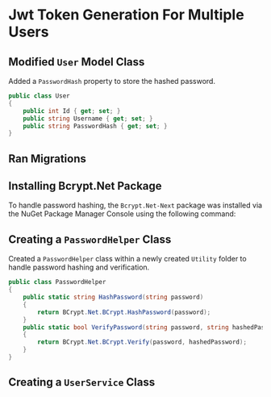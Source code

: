 # Jwt Token Generation For Multiple Users

## Modified `User` Model Class
Added a `PasswordHash` property to store the hashed password.
```C#
public class User
{
    public int Id { get; set; }
    public string Username { get; set; } 
    public string PasswordHash { get; set; } 
}
```

## Ran Migrations

## Installing Bcrypt.Net Package
To handle password hashing, the `Bcrypt.Net-Next` package was installed via the NuGet Package Manager Console using the following command:

## Creating a `PasswordHelper` Class
Created a `PasswordHelper` class within a newly created `Utility` folder to handle password hashing and verification.
```C#
public class PasswordHelper
{
    public static string HashPassword(string password)
    {
        return BCrypt.Net.BCrypt.HashPassword(password);
    }
    public static bool VerifyPassword(string password, string hashedPassword)
    {
        return BCrypt.Net.BCrypt.Verify(password, hashedPassword);
    }
}
```

## Creating a `UserService` Class